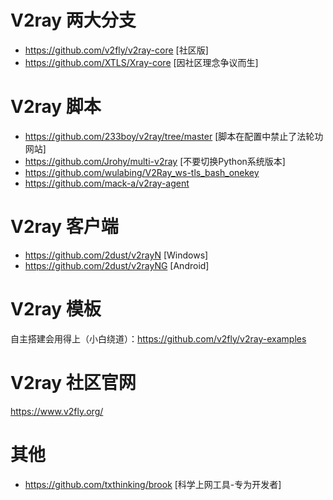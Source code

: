 # V2ray 两大分支
- https://github.com/v2fly/v2ray-core [社区版]
- https://github.com/XTLS/Xray-core [因社区理念争议而生]

# V2ray 脚本
- https://github.com/233boy/v2ray/tree/master [脚本在配置中禁止了法轮功网站]
- https://github.com/Jrohy/multi-v2ray [不要切换Python系统版本]
- https://github.com/wulabing/V2Ray_ws-tls_bash_onekey
- https://github.com/mack-a/v2ray-agent

# V2ray 客户端
- https://github.com/2dust/v2rayN [Windows]
- https://github.com/2dust/v2rayNG [Android]

# V2ray 模板
自主搭建会用得上（小白绕道）：https://github.com/v2fly/v2ray-examples

# V2ray 社区官网
https://www.v2fly.org/

# 其他
- <https://github.com/txthinking/brook> [科学上网工具-专为开发者]
